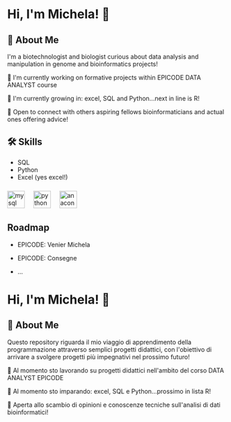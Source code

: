 # Hi, I'm Michela! 👋

## 🚀 About Me
I'm a biotechnologist and biologist curious about data analysis and manipulation in genome and bioinformatics projects!

🔭 I'm currently working on formative projects within EPICODE DATA ANALYST course

🌱 I'm currently growing in: excel, SQL and Python...next in line is R!

👯 Open to connect with others aspiring fellows bioinformaticians and actual ones offering advice!


## 🛠 Skills
- SQL
- Python
- Excel (yes excel!)


###

<div align="left">
  <img src="https://cdn.jsdelivr.net/gh/devicons/devicon/icons/mysql/mysql-original.svg" height="40" alt="mysql logo"  />
  <img width="12" />
  <img src="https://cdn.jsdelivr.net/gh/devicons/devicon/icons/python/python-original.svg" height="40" alt="python logo"  />
  <img width="12" />
  <img src="https://cdn.jsdelivr.net/gh/devicons/devicon/icons/anaconda/anaconda-original.svg" height="40" alt="anaconda logo"  />
  <img width="12" />
</div>


## Roadmap

- EPICODE: Venier Michela

- EPICODE: Consegne

- ...




# Hi, I'm Michela! 👋



## 🚀 About Me
Questo repository riguarda il mio viaggio di apprendimento della programmazione attraverso semplici progetti didattici, con l'obiettivo di arrivare a svolgere progetti più impegnativi nel prossimo futuro!


🔭 Al momento sto lavorando su progetti didattici nell'ambito del corso DATA ANALYST EPICODE 

🌱 Al momento sto imparando: excel, SQL e Python...prossimo in lista R!

👯 Aperta allo scambio di opinioni e conoscenze tecniche sull'analisi di dati bioinformatici!



